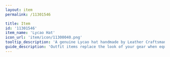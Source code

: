 ```yaml
---
layout: item
permalink: /11301546

title: Item
id: '11301546'
item_name: 'Lycao Hat'
icon_url: 'item/icon/11300040.png'
tooltip_description: 'A genuine Lycao hat handmade by Leather Craftsman Lavoy.'
guide_description: 'Outfit items replace the look of your gear when equipped.'
---
```

